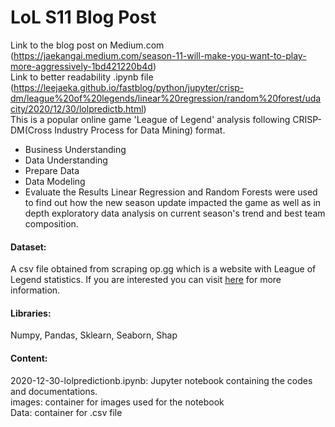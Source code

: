 # LoL S11 Blog Post

Link to the blog post on Medium.com (https://jaekangai.medium.com/season-11-will-make-you-want-to-play-more-aggressively-1bd421220b4d) <br>
Link to better readability .ipynb file (https://leejaeka.github.io/fastblog/python/jupyter/crisp-dm/league%20of%20legends/linear%20regression/random%20forest/udacity/2020/12/30/lolpredictb.html) <br>
This is a popular online game 'League of Legend' analysis following CRISP-DM(Cross Industry Process for Data Mining) format.
- Business Understanding
- Data Understanding
- Prepare Data
- Data Modeling
- Evaluate the Results
Linear Regression and Random Forests were used to find out how the new season update impacted the game as well as in depth exploratory data analysis on current season's trend and best team composition.

#### Dataset:
A csv file obtained from scraping op.gg which is a website with League of Legend statistics. If you are interested you can visit [here](https://github.com/leejaeka/MyDatas/tree/main/lolgames) for more information.


#### Libraries:
Numpy, Pandas, Sklearn, Seaborn, Shap

#### Content:
2020-12-30-lolpredictionb.ipynb: Jupyter notebook containing the codes and documentations. <br>
images: container for images used for the notebook <br>
Data: container for .csv file  <br>
